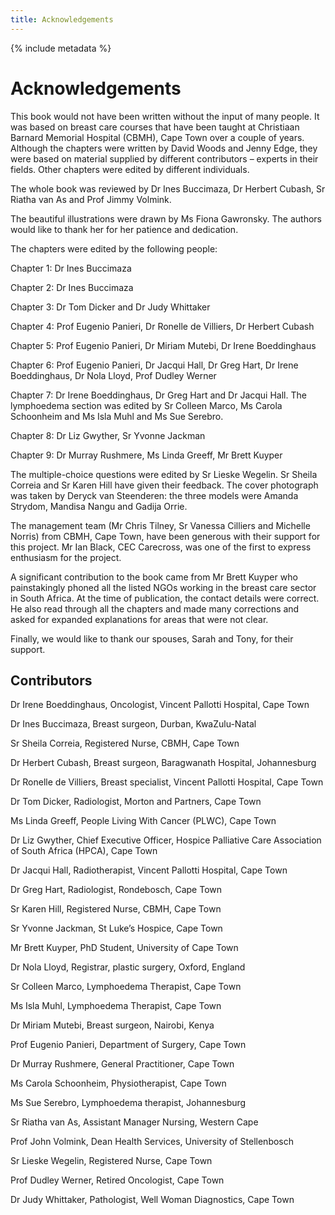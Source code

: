 ```yaml
---
title: Acknowledgements
---
```


{% include metadata %}

# Acknowledgements

This book would not have been written without the input of many people. It was based on breast care courses that have been taught at Christiaan Barnard Memorial Hospital (CBMH), Cape Town over a couple of years. Although the chapters were written by David Woods and Jenny Edge, they were based on material supplied by different contributors – experts in their fields. Other chapters were edited by different individuals.

The whole book was reviewed by Dr Ines Buccimaza, Dr Herbert Cubash, Sr Riatha van As and Prof Jimmy Volmink.

The beautiful illustrations were drawn by Ms Fiona Gawronsky. The authors would like to thank her for her patience and dedication.

The chapters were edited by the following people:

Chapter 1: Dr Ines Buccimaza

Chapter 2: Dr Ines Buccimaza

Chapter 3: Dr Tom Dicker and Dr Judy Whittaker

Chapter 4: Prof Eugenio Panieri, Dr Ronelle de Villiers, Dr Herbert Cubash

Chapter 5: Prof Eugenio Panieri, Dr Miriam Mutebi, Dr Irene Boeddinghaus

Chapter 6: Prof Eugenio Panieri, Dr Jacqui Hall, Dr Greg Hart, Dr Irene Boeddinghaus, Dr Nola Lloyd, Prof Dudley Werner

Chapter 7: Dr Irene Boeddinghaus, Dr Greg Hart and Dr Jacqui Hall. The lymphoedema section was edited by Sr Colleen Marco, Ms Carola Schoonheim and Ms Isla Muhl and Ms Sue Serebro.

Chapter 8: Dr Liz Gwyther, Sr Yvonne Jackman

Chapter 9: Dr Murray Rushmere, Ms Linda Greeff, Mr Brett Kuyper

The multiple-choice questions were edited by Sr Lieske Wegelin. Sr Sheila Correia and Sr Karen Hill have given their feedback. The cover photograph was taken by Deryck van Steenderen: the three models were Amanda Strydom, Mandisa Nangu and Gadija Orrie. 

The management team (Mr Chris Tilney, Sr Vanessa Cilliers and Michelle Norris) from CBMH, Cape Town, have been generous with their support for this project. Mr Ian Black, CEC Carecross, was one of the first to express enthusiasm for the project.

A significant contribution to the book came from Mr Brett Kuyper who painstakingly phoned all the listed NGOs working in the breast care sector in South Africa. At the time of publication, the contact details were correct. He also read through all the chapters and made many corrections and asked for expanded explanations for areas that were not clear.

Finally, we would like to thank our spouses, Sarah and Tony, for their support.

## Contributors

Dr Irene Boeddinghaus, Oncologist, Vincent Pallotti Hospital, Cape Town

Dr Ines Buccimaza, Breast surgeon, Durban, KwaZulu-Natal

Sr Sheila Correia, Registered Nurse, CBMH, Cape Town

Dr Herbert Cubash, Breast surgeon, Baragwanath Hospital, Johannesburg 

Dr Ronelle de Villiers, Breast specialist, Vincent Pallotti Hospital, Cape Town

Dr Tom Dicker, Radiologist, Morton and Partners, Cape Town

Ms Linda Greeff, People Living With Cancer (PLWC), Cape Town

Dr Liz Gwyther, Chief Executive Officer, Hospice Palliative Care Association of South Africa (HPCA), Cape Town

Dr Jacqui Hall, Radiotherapist, Vincent Pallotti Hospital, Cape Town

Dr Greg Hart, Radiologist, Rondebosch, Cape Town

Sr Karen Hill, Registered Nurse, CBMH, Cape Town

Sr Yvonne Jackman, St Luke’s Hospice, Cape Town

Mr Brett Kuyper, PhD Student, University of Cape Town

Dr Nola Lloyd, Registrar, plastic surgery, Oxford, England

Sr Colleen Marco, Lymphoedema Therapist, Cape Town

Ms Isla Muhl, Lymphoedema Therapist, Cape Town

Dr Miriam Mutebi, Breast surgeon, Nairobi, Kenya

Prof Eugenio Panieri, Department of Surgery, Cape Town

Dr Murray Rushmere, General Practitioner, Cape Town

Ms Carola Schoonheim, Physiotherapist, Cape Town

Ms Sue Serebro, Lymphoedema therapist, Johannesburg

Sr Riatha van As, Assistant Manager Nursing, Western Cape

Prof John Volmink, Dean Health Services, University of Stellenbosch

Sr Lieske Wegelin, Registered Nurse, Cape Town

Prof Dudley Werner, Retired Oncologist, Cape Town

Dr Judy Whittaker, Pathologist, Well Woman Diagnostics, Cape Town